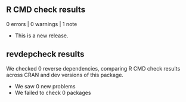 ## R CMD check results

0 errors | 0 warnings | 1 note

* This is a new release.

## revdepcheck results

We checked 0 reverse dependencies, comparing R CMD check results across CRAN and dev versions of this package.

 * We saw 0 new problems
 * We failed to check 0 packages
